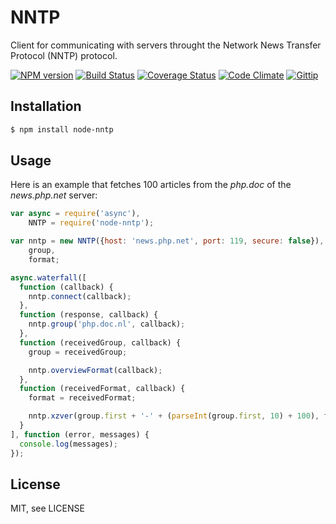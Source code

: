 # NNTP

Client for communicating with servers throught the Network News Transfer Protocol (NNTP) protocol.

[![NPM version](http://img.shields.io/npm/v/node-nntp.svg?style=flat)](https://www.npmjs.org/package/node-nntp)
[![Build Status](http://img.shields.io/travis/RobinvdVleuten/node-nntp.svg?style=flat)](https://travis-ci.org/RobinvdVleuten/node-nntp)
[![Coverage Status](http://img.shields.io/coveralls/RobinvdVleuten/node-nntp.svg?style=flat)](https://coveralls.io/r/RobinvdVleuten/node-nntp)
[![Code Climate](http://img.shields.io/codeclimate/github/RobinvdVleuten/node-nntp.svg?style=flat)](https://codeclimate.com/github/RobinvdVleuten/node-nntp)
[![Gittip](http://img.shields.io/gittip/RobinvdVleuten.svg?style=flat)](https://www.gittip.com/RobinvdVleuten/)

## Installation

```bash
$ npm install node-nntp
```

## Usage

Here is an example that fetches 100 articles from the _php.doc_ of the _news.php.net_ server:

```javascript
var async = require('async'),
    NNTP = require('node-nntp');

var nntp = new NNTP({host: 'news.php.net', port: 119, secure: false}),
    group,
    format;

async.waterfall([
  function (callback) {
    nntp.connect(callback);
  },
  function (response, callback) {
    nntp.group('php.doc.nl', callback);
  },
  function (receivedGroup, callback) {
    group = receivedGroup;

    nntp.overviewFormat(callback);
  },
  function (receivedFormat, callback) {
    format = receivedFormat;

    nntp.xzver(group.first + '-' + (parseInt(group.first, 10) + 100), format, callback);
  }
], function (error, messages) {
  console.log(messages);
});
```

## License

MIT, see LICENSE
